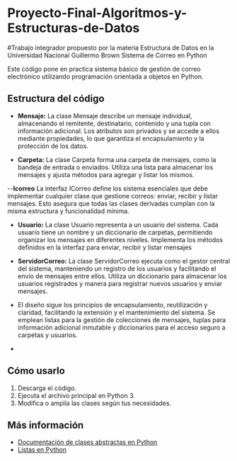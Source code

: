 # Proyecto-Final-Algoritmos-y-Estructuras-de-Datos
#Trabajo integrador propuesto por la materia Estructura de Datos en la Universidad Nacional Guillermo Brown
 Sistema de Correo en Python

Este código pone en practica sistema básico de gestión de correo electrónico utilizando programación orientada a objetos en Python.

## Estructura del código
- **Mensaje:** La clase Mensaje describe un mensaje individual, almacenando el remitente,  destinatario, contenido y una tupla con información adicional. Los atributos son privados y se accede a ellos mediante propiedades, lo que garantiza el encapsulamiento y la protección de los datos.

- **Carpeta:** La clase Carpeta forma una carpeta de mensajes, como la bandeja de entrada o enviados. Utiliza una lista para almacenar los mensajes y ajusta métodos para agregar y listar los mismos.

--**Icorreo** La interfaz ICorreo define los sistema esenciales que debe implementar cualquier clase que gestione correos: enviar, recibir y listar mensajes. Esto asegura que todas las clases derivadas cumplan con la misma estructura y funcionalidad mínima.

- **Usuario:** La clase Usuario representa a un usuario del sistema. Cada usuario tiene un nombre y un diccionario de carpetas, permitiendo organizar los mensajes en diferentes niveles. Implementa los métodos definidos en la interfaz para enviar, recibir y listar mensajes
  
- **ServidorCorreo:** La clase ServidorCorreo ejecuta como el gestor central del sistema, manteniendo un registro de los usuarios y facilitando el envío de mensajes entre ellos. Utiliza un diccionario para almacenar los usuarios registrados y manera para registrar nuevos usuarios y enviar mensajes.

- El diseño sigue los principios de encapsulamiento, reutilización y claridad, facilitando la extensión y el mantenimiento del sistema. Se emplean listas para la gestión de colecciones de mensajes, tuplas para información adicional inmutable y diccionarios para el acceso seguro a carpetas y usuarios.
- 
## Cómo usarlo
1. Descarga el código.
2. Ejecuta el archivo principal en Python 3.
3. Modifica o amplía las clases según tus necesidades.

## Más información
- [Documentación de clases abstractas en Python](https://docs.python.org/3/library/abc.html)
- [Listas en Python](https://docs.python.org/3/tutorial/datastructures.html#more-on-lists)
